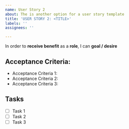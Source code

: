 ```yaml
---
name: User Story 2
about: The is another option for a user story template
title: 'USER STORY 2: <TITLE>'
labels: ''
assignees: ''

---
```


In order to **receive benefit** as a **role**, I can **goal / desire**

## Acceptance Criteria:
* Acceptance Criteria 1:
* Acceptance Criteria 2:
* Acceptance Criteria 3:

## Tasks
- [ ] Task 1
- [ ] Task 2
- [ ] Task 3
